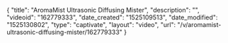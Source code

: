 {
    "title": "AromaMist Ultrasonic Diffusing Mister",
    "description": "",
    "videoid": "162779333",
    "date_created": "1525109513",
    "date_modified": "1525130802",
    "type": "captivate",
    "layout": "video",
    "url": "\/v\/aromamist-ultrasonic-diffusing-mister\/162779333"
}